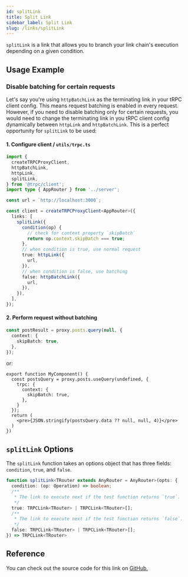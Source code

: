 ```yaml
---
id: splitLink
title: Split Link
sidebar_label: Split Link
slug: /links/splitLink
---
```


`splitLink` is a link that allows you to branch your link chain's execution depending on a given condition.

## Usage Example

### Disable batching for certain requests

Let's say you're using `httpBatchLink` as the terminating link in your tRPC client config. This means request batching is enabled in every request. However, if you need to disable batching only for certain requests, you would need to change the terminating link in you tRPC client config dynamically between `httpLink` and `httpBatchLink`. This is a perfect opportunity for `splitLink` to be used:

#### 1. Configure client / `utils/trpc.ts`

```ts title="client/index.ts"
import {
  createTRPCProxyClient,
  httpBatchLink,
  httpLink,
  splitLink,
} from '@trpc/client';
import type { AppRouter } from '../server';

const url = `http://localhost:3000`;

const client = createTRPCProxyClient<AppRouter>({
  links: [
    splitLink({
      condition(op) {
        // check for context property `skipBatch`
        return op.context.skipBatch === true;
      },
      // when condition is true, use normal request
      true: httpLink({
        url,
      }),
      // when condition is false, use batching
      false: httpBatchLink({
        url,
      }),
    }),
  ],
});
```

#### 2. Perform request without batching

```ts title='client.ts'
const postResult = proxy.posts.query(null, {
  context: {
    skipBatch: true,
  },
});
```

or:

```tsx title='MyComponent.tsx'
export function MyComponent() {
  const postsQuery = proxy.posts.useQuery(undefined, {
    trpc: {
      context: {
        skipBatch: true,
      },
    }
  });
  return (
    <pre>{JSON.stringify(postsQuery.data ?? null, null, 4)}</pre>
  )
})
```

## `splitLink` Options

The `splitLink` function takes an options object that has three fields: `condition`, `true`, and `false`.

```ts
function splitLink<TRouter extends AnyRouter = AnyRouter>(opts: {
  condition: (op: Operation) => boolean;
  /**
   * The link to execute next if the test function returns `true`.
   */
  true: TRPCLink<TRouter> | TRPCLink<TRouter>[];
  /**
   * The link to execute next if the test function returns `false`.
   */
  false: TRPCLink<TRouter> | TRPCLink<TRouter>[];
}) => TRPCLink<TRouter>
```

## Reference

You can check out the source code for this link on [GitHub.](https://github.com/trpc/trpc/blob/next/packages/client/src/links/splitLink.ts)
